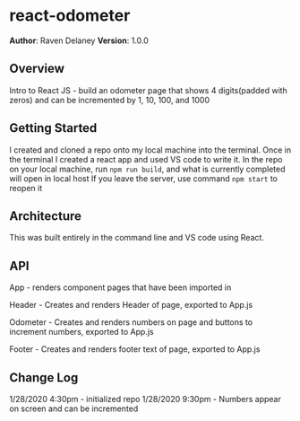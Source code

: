# react-odometer


**Author**: Raven Delaney
**Version**: 1.0.0 

## Overview
<!-- Provide a high level overview of what this application is and why you are building it, beyond the fact that it's an assignment for a Code Fellows 401 class. (i.e. What's your problem domain?) -->
Intro to React JS - build an odometer page that shows 4 digits(padded with zeros) and can be incremented by 1, 10, 100, and 1000

## Getting Started
<!-- What are the steps that a user must take in order to build this app on their own machine and get it running? -->
I created and cloned a repo onto my local machine into the terminal. Once in the terminal I created a react app and used VS code to write it. 
In the repo on your local machine, run `npm run build`, and what is currently completed will open in local host
If you leave the server, use command `npm start` to reopen it

## Architecture
<!-- Provide a detailed description of the application design. What technologies (languages, libraries, etc) you're using, and any other relevant design information. This is also an area which you can include any visuals; flow charts, example usage gifs, screen captures, etc.-->
This was built entirely in the command line and VS code using React. 

## API
<!-- Provide detailed instructions for your applications usage. This should include any methods or endpoints available to the user/client/developer. Each section should be formatted to provide clear syntax for usage, example calls including input data requirements and options, and example responses or return values. -->
App - renders component pages that have been imported in

Header - Creates and renders Header of page, exported to App.js

Odometer - Creates and renders numbers on page and buttons to increment numbers, exported to App.js

Footer - Creates and renders footer text of page, exported to App.js

## Change Log
<!-- Use this are to document the iterative changes made to your application as each feature is successfully implemented. Use time stamps. Here's an example:
01-01-2001 4:59pm - Added functionality to add and delete some things.
-->
1/28/2020 4:30pm - initialized repo
1/28/2020 9:30pm - Numbers appear on screen and can be incremented
